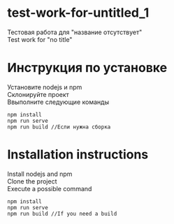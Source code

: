 # test-work-for-untitled_1
Тестовая работа для "название отсутствует"<br>
Test work for "no title"
# Инструкция по установке
Установите nodejs и npm<br>
Склонируйте проект<br>
Ввыполните следующие команды<br>

```
npm install
npm run serve
npm run build //Если нужна сборка
```
# Installation instructions
Install nodejs and npm<br>
Clone the project<br>
Execute a possible command<br>

```
npm install
npm run serve
npm run build //If you need a build
```

